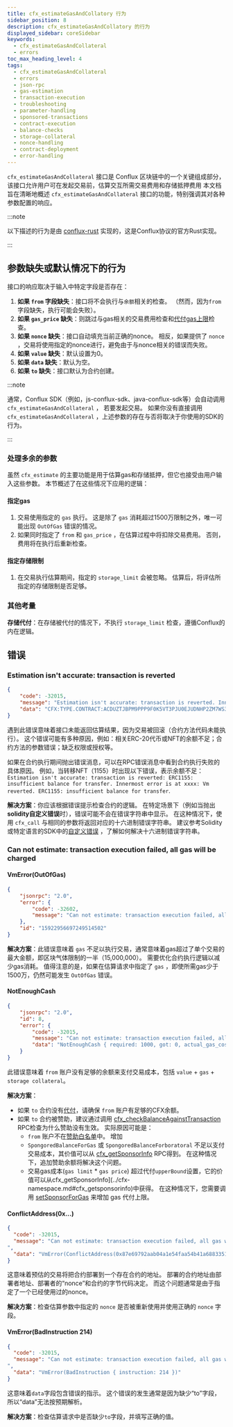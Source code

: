 ```yaml
---
title: cfx_estimateGasAndCollatory 行为
sidebar_position: 8
description: cfx_estimateGasAndCollatory 的行为
displayed_sidebar: coreSidebar
keywords:
  - cfx_estimateGasAndCollateral
  - errors
toc_max_heading_level: 4
tags:
  - cfx_estimateGasAndCollateral
  - errors
  - json-rpc
  - gas-estimation
  - transaction-execution
  - troubleshooting
  - parameter-handling
  - sponsored-transactions
  - contract-execution
  - balance-checks
  - storage-collateral
  - nonce-handling
  - contract-deployment
  - error-handling
---
```


`cfx_estimateGasAndCollateral` 接口是 Conflux 区块链中的一个关键组成部分，该接口允许用户可在发起交易前，估算交互所需交易费用和存储抵押费用 本文档旨在清晰地概述 `cfx_estimateGasAndCollateral` 接口的功能，特别强调其对各种参数配置的响应。

:::note

以下描述的行为是由 [conflux-rust](https://github.com/Conflux-Chain/conflux-rust) 实现的，这是Conflux协议的官方Rust实现。

:::

## 参数缺失或默认情况下的行为

接口的响应取决于输入中特定字段是否存在：

1. **如果 `from` 字段缺失**：接口将不会执行与`余额`相关的检查。 （然而，因为`from`字段缺失，执行可能会失败）。
2. **如果 `gas_price` 缺失**：则跳过与gas相关的交易费用检查和[代付gas上限](../../../core-space-basics/internal-contracts/sponsor-whitelist-control.md)检查。
3. **如果 `nonce` 缺失**：接口自动填充当前正确的nonce。 相反，如果提供了 `nonce` ，交易将使用指定的nonce进行，避免由于与nonce相关的错误而失败。
4. **如果 `value` 缺失**：默认设置为0。
5. **如果 `data` 缺失**：默认为空。
6. **如果 `to` 缺失**：接口默认为合约创建。

:::note

通常，Conflux SDK（例如，js-conflux-sdk、java-conflux-sdk等）会自动调用 `cfx_estimateGasAndCollateral` ， 若要发起交易。 如果你没有直接调用 `cfx_estimateGasAndCollateral` ，上述参数的存在与否将取决于你使用的SDK的行为。

:::

### 处理多余的参数

虽然 `cfx_estimate` 的主要功能是用于估算gas和存储抵押，但它也接受由用户输入这些参数。 本节概述了在这些情况下应用的逻辑：

#### 指定gas

1. 交易使用指定的 `gas` 执行。 这是除了 `gas` 消耗超过1500万限制之外，唯一可能出现 `OutOfGas` 错误的情况。
2. 如果同时指定了 `from` 和 `gas_price` ，在估算过程中将扣除交易费用。 否则，费用将在执行后重新检查。

#### 指定存储限制

1. 在交易执行估算期间，指定的 `storage_limit` 会被忽略。 估算后，将评估所指定的存储限制是否足够。

### 其他考量

**存储代付**：在存储被代付的情况下，不执行 `storage_limit` 检查，遵循Conflux的内在逻辑。

## 错误

### Estimation isn't accurate: transaction is reverted

```json
{
    "code": -32015,
    "message": "Estimation isn't accurate: transaction is reverted. Innermost error is at CFX:TYPE.CONTRACT:ACDUZTJBPM9PPP9F0K5VT3PJU0EJUDNHP2ZM7WS35N: Vm reverted. .",
    "data": "CFX:TYPE.CONTRACT:ACDUZTJBPM9PPP9F0K5VT3PJU0EJUDNHP2ZM7WS35N: Vm reverted. \nCFX:TYPE.CONTRACT:ACD5E6SPRGMDVG15FDXF2B8AH7DAN7GMZAGXA10EPZ: Vm reverted. "
}
```

遇到此错误意味着接口未能返回估算结果，因为交易被回滚（合约方法代码未能执行）。 这个错误可能有多种原因，例如：相关ERC-20代币或NFT的余额不足；合约方法的参数错误；缺乏权限或授权等。

如果在合约执行期间抛出错误消息，可以在RPC错误消息中看到合约执行失败的具体原因。 例如，当转移NFT（1155）时出现以下错误，表示余额不足：`Estimation isn't accurate: transaction is reverted: ERC1155: insufficient balance for transfer. Innermost error is at xxxx: Vm reverted. ERC1155: insufficient balance for transfer`.

**解决方案**：你应该根据错误提示检查合约的逻辑。 在特定场景下（例如当抛出**solidity自定义错误**时），错误可能不会在错误字符串中显示。 在这种情况下，使用 `cfx_call` 与相同的参数将返回对应的十六进制错误字符串。 建议参考Solidity或特定语言的SDK中的[自定义错误](https://soliditylang.org/blog/2021/04/21/custom-errors/) ，了解如何解决十六进制错误字符串。

### Can not estimate: transaction execution failed, all gas will be charged

#### VmError(OutOfGas)

```json
{
    "jsonrpc": "2.0",
    "error": {
        "code": -32602,
        "message": "Can not estimate: transaction execution failed, all gas will be charged (execution error: VmError(OutOfGas))"
    },
    "id": "15922956697249514502"
}
```

**解决方案**：此错误意味着 `gas` 不足以执行交易，通常意味着gas超过了单个交易的最大金额，即区块气体限制的一半（15,000,000）。 需要优化合约执行逻辑以减少gas消耗。 值得注意的是，如果在估算请求中指定了 `gas` ，即使所需gas少于1500万，仍然可能发生 `OutOfGas` 错误。

#### NotEnoughCash

```json
{
    "jsonrpc": "2.0",
    "id": 8,
    "error": {
        "code": -32015,
        "message": "Can not estimate: transaction execution failed, all gas will be charged (execution error: NotEnoughCash { required: 1000, got: 0, actual_gas_cost: 0, max_storage_limit_cost: 0 })",
        "data": "NotEnoughCash { required: 1000, got: 0, actual_gas_cost: 0, max_storage_limit_cost: 0 }"
    }
}
```

此错误意味着 `from` 账户没有足够的余额来支付交易成本，包括 `value` + `gas` + `storage collateral`。

**解决方案**：

- 如果 `to` 合约没有[代付](../../../core-space-basics/internal-contracts/sponsor-whitelist-control.md)，请确保 `from` 账户有足够的CFX余额。
- 如果 `to` 合约被赞助，建议通过调用 [cfx_checkBalanceAgainstTransaction](../cfx-namespace.md#cfx_checkbalanceagainsttransaction) RPC检查为什么赞助没有生效。 实际原因可能是：
  - `from` 账户不在[赞助白名单](../../../core-space-basics/internal-contracts/sponsor-whitelist-control.md#whitelist-maintenance)中。 增加
  - `SpongoredBalanceForGas` 或 `SpongoredBalanceForboratoral` 不足以支付交易成本，其价值可以从 [cfx_getSponsorInfo](../cfx-namespace.md#cfx_getsponsorinfo) RPC得到。 在这种情况下，追加赞助余额将解决这个问题。
  - 交易gas成本(`gas limit` \* `gas price`) 超过代付`upperBound`设置，它的价值可以从cfx_getSponsorInfo](../cfx-namespace.md#cfx_getsponsorinfo)中获得。 在这种情况下，您需要调用 [setSponsorForGas](../../../core-space-basics/internal-contracts/sponsor-whitelist-control#setsponsorforgas-and-setsponsorforcollateral-behavior) 来增加 gas 代付上限。

#### ConflictAddress(0x...)

```json
{
  "code": -32015,
  "message": "Can not estimate: transaction execution failed, all gas will be charged (execution error: VmError(ConflictAddress(0x87e69792aab04a1e54faa54b41a688335199c1bb)))
",
  "data": "VmError(ConflictAddress(0x87e69792aab04a1e54faa54b41a688335199c1bb))"
}
```

这意味着预估的交易将把合约部署到一个存在合约的地址。 部署的合约地址由部署者地址、部署者的“nonce”和合约的字节代码决定。 而这个问题通常是由于指定了一个已经使用过的nonce。

**解决方案**：检查估算参数中指定的 `nonce` 是否被重新使用并使用正确的 `nonce` 字段。

#### VmError(BadInstruction 214)

```json
{
  "code": -32015,
  "message": "Can not estimate: transaction execution failed, all gas will be charged (execution error: VmError(BadInstruction { instruction: 214 }))
",
  "data": "VmError(BadInstruction { instruction: 214 })"
}
```

这意味着`data`字段包含错误的指示。 这个错误的发生通常是因为缺少“to”字段，所以“data”无法按预期解析。

**解决方案**：检查估算请求中是否缺少`to`字段，并填写正确的值。
